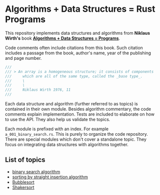 # Algorithms + Data Structures = Rust Programs
This repository implements data structures and algorithms from **Niklaus Wirth's** book **[Algorithms + Data Structures = Programs](goodreads-main-link)**.

Code comments often include citations from this book. Such citation includes a passage from the book, author's name, year of the publishing and page number.
```rust
///
/// > An array is a homogeneous structure; it consists of components
///     which are all of the same type, called the _base type_.
///     \
///     \
///     Niklaus Wirth 1976, 11
///
```

Each data structure and algorithm (further referred to as topics) is contained in their own module. Besides algorithm commentary, the code comments explain implementation. Tests are included to elaborate on how to use the API. They also help us validate the topics.

Each module is prefixed with an index. For example `a_001_binary_search.rs`. This is purely to organize the code repository. There are special modules which don't cover a standalone topic. They focus on integrating data structures with algorithms together.

## List of topics
- [binary search algorithm](src/topics/a_001_binary_search.rs)
- [sorting by straight insertion algorithm](src/topics/a_002_straight_insertion.rs)
- [Bubblesort](src/topics/a_003_bubble_sort.rs)
- [Shakersort](src/topics/a_003_shaker_sort.rs)


<!-- Invisible List of References -->
[goodreads-main-link]: https://www.goodreads.com/book/show/25860569-algorithms-data-structures-programs
